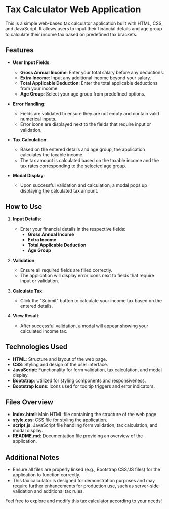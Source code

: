 # Tax Calculator Web Application

This is a simple web-based tax calculator application built with HTML, CSS, and JavaScript. It allows users to input their financial details and age group to calculate their income tax based on predefined tax brackets.

## Features

- **User Input Fields**:
  - **Gross Annual Income**: Enter your total salary before any deductions.
  - **Extra Income**: Input any additional income beyond your salary.
  - **Total Applicable Deduction**: Enter the total applicable deductions from your income.
  - **Age Group**: Select your age group from predefined options.

- **Error Handling**:
  - Fields are validated to ensure they are not empty and contain valid numerical inputs.
  - Error icons are displayed next to the fields that require input or validation.

- **Tax Calculation**:
  - Based on the entered details and age group, the application calculates the taxable income.
  - The tax amount is calculated based on the taxable income and the tax rates corresponding to the selected age group.

- **Modal Display**:
  - Upon successful validation and calculation, a modal pops up displaying the calculated tax amount.

## How to Use

1. **Input Details**:
   - Enter your financial details in the respective fields:
     - **Gross Annual Income**
     - **Extra Income**
     - **Total Applicable Deduction**
     - **Age Group**

2. **Validation**:
   - Ensure all required fields are filled correctly.
   - The application will display error icons next to fields that require input or validation.

3. **Calculate Tax**:
   - Click the "Submit" button to calculate your income tax based on the entered details.

4. **View Result**:
   - After successful validation, a modal will appear showing your calculated income tax.

## Technologies Used

- **HTML**: Structure and layout of the web page.
- **CSS**: Styling and design of the user interface.
- **JavaScript**: Functionality for form validation, tax calculation, and modal display.
- **Bootstrap**: Utilized for styling components and responsiveness.
- **Bootstrap Icons**: Icons used for tooltip triggers and error indicators.

## Files Overview

- **index.html**: Main HTML file containing the structure of the web page.
- **style.css**: CSS file for styling the application.
- **script.js**: JavaScript file handling form validation, tax calculation, and modal display.
- **README.md**: Documentation file providing an overview of the application.

## Additional Notes

- Ensure all files are properly linked (e.g., Bootstrap CSS/JS files) for the application to function correctly.
- This tax calculator is designed for demonstration purposes and may require further enhancements for production use, such as server-side validation and additional tax rules.

Feel free to explore and modify this tax calculator according to your needs!
